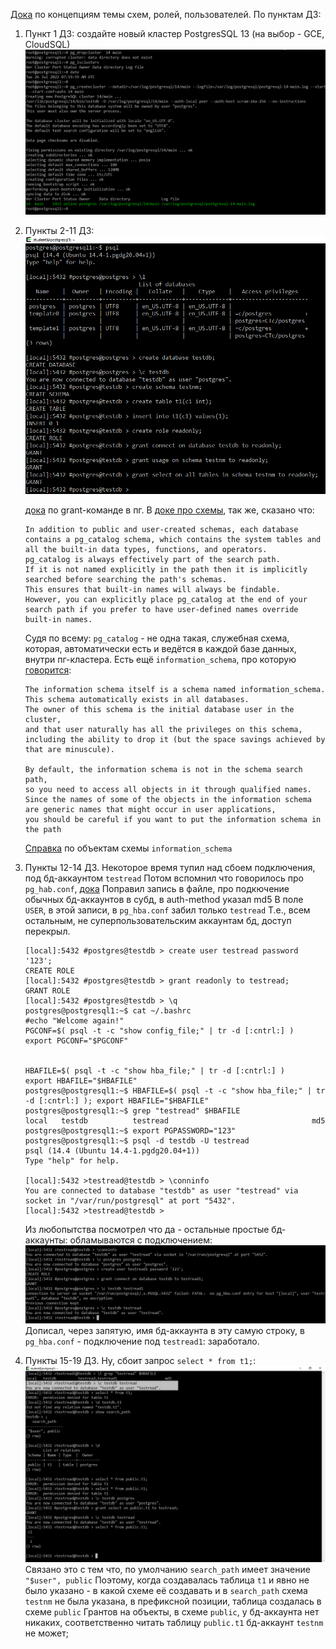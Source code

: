 [Дока](https://www.postgresql.org/docs/current/ddl-schemas.html) по концепциям темы схем, ролей, пользователей.
По пунктам ДЗ:
1. Пункт 1 ДЗ: cоздайте новый кластер PostgresSQL 13 (на выбор - GCE, CloudSQL)
![7_1](/HomeWorks/Lesson7/7_1.png)
2. Пункты 2-11 ДЗ: 
   ![7_2](/HomeWorks/Lesson7/7_2.png) 
   
   [дока](https://www.postgresql.org/docs/14/sql-grant.html) по grant-команде в пг.
   В [доке про схемы](https://www.postgresql.org/docs/14/ddl-schemas.html), так же, сказано что:
   ```
   In addition to public and user-created schemas, each database contains a pg_catalog schema, which contains the system tables and all the built-in data types, functions, and operators. 
   pg_catalog is always effectively part of the search path. 
   If it is not named explicitly in the path then it is implicitly searched before searching the path's schemas. 
   This ensures that built-in names will always be findable. 
   However, you can explicitly place pg_catalog at the end of your search path if you prefer to have user-defined names override built-in names.
   ```
   Судя по всему: `pg_catalog` - не одна такая, служебная схема, которая, автоматически есть и ведётся в каждой базе данных, внутри пг-кластера.
   Есть ещё `information_schema`, про которую [говорится](https://www.postgresql.org/docs/14/infoschema-schema.html):
   ```
   The information schema itself is a schema named information_schema. 
   This schema automatically exists in all databases. 
   The owner of this schema is the initial database user in the cluster, 
   and that user naturally has all the privileges on this schema, 
   including the ability to drop it (but the space savings achieved by that are minuscule).
   
   By default, the information schema is not in the schema search path, 
   so you need to access all objects in it through qualified names. 
   Since the names of some of the objects in the information schema are generic names that might occur in user applications, 
   you should be careful if you want to put the information schema in the path
   ```
   [Справка](https://www.postgresql.org/docs/14/information-schema.html) по объектам схемы `information_schema`
3. Пункты 12-14 ДЗ.
   Некоторое время тупил над сбоем подключения, под бд-аккаунтом `testread`
   Потом вспомнил что говорилось про `pg_hab.conf`, [дока](https://www.postgresql.org/docs/14/auth-pg-hba-conf.html)
   Поправил запись в файле, про подкючение обычных бд-аккаунтов в субд, в auth-method указал md5
   В поле `USER`, в этой записи, в `pg_hba.conf` забил только `testread`
   Т.е., всем остальным, не суперпользовательским аккаунтам бд, доступ перекрыл.
   ```shell
   [local]:5432 #postgres@testdb > create user testread password '123';
   CREATE ROLE
   [local]:5432 #postgres@testdb > grant readonly to testread;
   GRANT ROLE
   [local]:5432 #postgres@testdb > \q
   postgres@postgresql1:~$ cat ~/.bashrc
   #echo "Welcome again!"
   PGCONF=$( psql -t -c "show config_file;" | tr -d [:cntrl:] )
   export PGCONF="$PGCONF"
   
   
   HBAFILE=$( psql -t -c "show hba_file;" | tr -d [:cntrl:] )
   export HBAFILE="$HBAFILE"
   postgres@postgresql1:~$ HBAFILE=$( psql -t -c "show hba_file;" | tr -d [:cntrl:] ); export HBAFILE="$HBAFILE"
   postgres@postgresql1:~$ grep "testread" $HBAFILE
   local   testdb          testread                                md5
   postgres@postgresql1:~$ export PGPASSWORD="123"
   postgres@postgresql1:~$ psql -d testdb -U testread
   psql (14.4 (Ubuntu 14.4-1.pgdg20.04+1))
   Type "help" for help.
   
   [local]:5432 >testread@testdb > \conninfo
   You are connected to database "testdb" as user "testread" via socket in "/var/run/postgresql" at port "5432".
   [local]:5432 >testread@testdb >
   ```
   Из любопытства посмотрел что да - остальные простые бд-аккаунты: обламываются с подключением:
   ![7_3](/HomeWorks/Lesson7/7_3.png)
   Дописал, через запятую, имя бд-аккаунта в эту самую строку, в `pg_hba.conf` - подключение под `testread1`: заработало.
4. Пункты 15-19 ДЗ.
   Ну, сбоит запрос `select * from t1;`:
   ![7_5](/HomeWorks/Lesson7/7_5.png)
   Связано это с тем что, по умолчанию `search_path` имеет значение `"$user", public`
   Поэтому, когда создавалась таблица `t1` и явно не было указано - в какой схеме её создавать и в `search_path` схема `testnm` не была указана, в префиксной позиции, таблица создалась в схеме `public`
   Грантов на объекты, в схеме `public`, у бд-аккаунта нет никаких, соответственно читать таблицу `public.t1` бд-аккаунт `testnm` не может;

